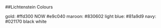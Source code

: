 ##Lichtenstein Colours

gold: #ffd300 NOW #e9c040
maroon: #830602
light blue: #81a9d9
navy: #021170
black
white